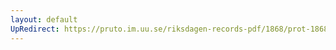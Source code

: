 ```yaml
---
layout: default
UpRedirect: https://pruto.im.uu.se/riksdagen-records-pdf/1868/prot-1868--fk--304/prot-1868--fk--304_056.pdf
---
```

